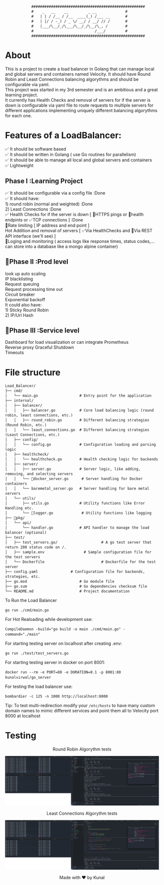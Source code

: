 ```
			####################################################  
			#	 _   __    __         _ __     		   #  
			#	| | / /__ / /__  ____(_) /___ __	   #  
			#	| |/ / -_) / _ \/ __/ / __/ // /	   #  
			#	|___/\__/_/\___/\__/_/\__/\_, /		   #  
			#	                         /___/ 		   #  
			####################################################  

```

# About

This is a project to create a load balancer in Golang that can manage local and global servers and containers named Velocity. It should have Round Robin and Least Connections balancing algorythms and should be configurable via yaml.  
This project was started in my 3rd semester and is an ambitious and a great learning project.  
It currently has Health Checks and removal of servers for if the server is down is configurable via yaml file to route requests to multiple servers for different applications implementing uniquely different balancing algorythms for each one.

# Features of a LoadBalancer:

✅ It should be software based  
✅ It should be written in Golang ( use Go routines for parallelism)  
✅ It should be able to manage all local and global servers and containers  
✅ Lightweight  


## Phase I :Learning Project  
✅ It should be configurable via a config file :Done  
✅ It should have:  
	1) round robin (normal and weighted) :Done   
	2) Least Connections :Done  
✅ Health Checks for if the server is down [ 🚧HTTPS pings or 🚧health endpints or ✅TCP connections ] :Done  
🚧Rate limiting [ IP address and end point ]  
Hot Addition and removal of servers [ ✅Via HealthChecks and 🚧Via REST API interface (we'll see) ]  
🚧Loging and monitoring ( access logs like response times, status codes,... can store into a database like a mongo alpine container)  


## 🚧Phase II :Prod level  
look up auto scaling  
IP blacklisting  
Request queuing  
Request processing time out   
Circuit breaker   
Exponential backoff  
It could also have:  
	1) Sticky Round Robin  
	2) IP/Url Hash  

## 🚧Phase III :Service level  
Dashboard for load visualization or can integrate Prometheus  
Reverse proxy Graceful Shutdown  
Timeouts  




# File structure   
```
Load_Balancer/  
├── cmd/  
│   └── main.go                   # Entry point for the application  
├── internal/  
│   ├── balancer/  
│   │   ├── balancer.go           # Core load balancing logic (round robin, least connections, etc.)  
│   │   ├── round_robin.go        # Different balancing strategies (Round Robin, etc.)  
│   │   └── least_connections.go  # Different balancing strategies (Least Connections, etc.)  
│   ├── config/    
│   │   └── config.go             # Configuration loading and parsing logic  
│   ├── healthcheck/    
│   │   └── healthcheck.go        # Health checking logic for backends  
│   ├── server/  
│   │   ├── server.go             # Server logic, like adding, removing, and selecting servers  
│   │   └── 🚧docker_server.go      # Server handling for Docker containers  
│   │   └── baremetal_server.go   # Server handling for bare metal servers  
│   └── utils/    
│       ├── utils.go			  # Utility functions like Error Handling etc.    
│       └── 🚧logger.go             # Utility functions like logging  
├── 🚧pkg/    
│   └── api/    
│       └── handler.go            # API handler to manage the load balancer (optional)  
├── test/  
│   ├── test_servers.go/                    # A go test server that return 200 status code on /.   
│   ├── sample.env                  # Sample configuration file for the test servers  
│   └── Dockerfile                          # Dockerfile for the test server  
├── config.yaml               # Configuration file for backends, strategies, etc.  
├── go.mod                        # Go module file  
├── go.sum                        # Go dependencies checksum file  
└── README.md                     # Project documentation  
  ```
  
To Run the Load Balancer  

`go run ./cmd/main.go`  
  
For Hot Realoading while development use:  

`CompileDaemon -build="go build -o main ./cmd/main.go" -command="./main"`  

For starting testing server on localhost after creating .env:  

`go run ./test/test_servers.go`  
  
For starting testing server in docker on port 8001:  

`docker run --rm -e PORT=80 -e DURATION=0.1 -p 8001:80 kunalvirwal/go_server`  

For testing the load balancer use:  

`bombardier -c 125 -n 1000 http://localhost:8000`  
  
Tip: To test multi-redirection modify your `/etc/hosts` to have many custom domain names to mimic different services and point them all to Velocity port 8000 at localhost  

# Testing

<p align=center>
Round Robin Algorythm tests
</p>

![Round Robin Algorythm tests](./Readme_Assets/RoundRobin.png)   

<p align=center>  
Least Connections Algorythm tests  
</p>

![Least Connections Algorythm tests](./Readme_Assets/LeastConnections.png)  

<p align=center>
Made with ❤️ by Kunal
</p>
